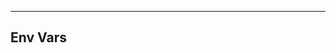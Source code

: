 <!-- Space: Projects -->
<!-- Parent: ZshPluginTemplate -->
<!-- Title: Env Vars ZshPluginTemplate -->

<!-- Label: ZshPluginTemplate -->
<!-- Label: Project -->
<!-- Label: Env Vars -->
<!-- Include: disclaimer.md -->
<!-- Include: ac:toc -->

---

## Env Vars
